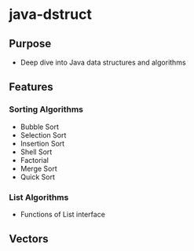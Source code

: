# java-dstruct

## Purpose
- Deep dive into Java data structures and algorithms

## Features

### Sorting Algorithms
- Bubble Sort
- Selection Sort
- Insertion Sort
- Shell Sort
- Factorial
- Merge Sort
- Quick Sort

### List Algorithms
- Functions of List interface

## Vectors